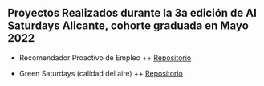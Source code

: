 ## Proyectos Realizados durante la 3a edición de AI Saturdays Alicante, cohorte graduada en Mayo 2022


+ Recomendador Proactivo de Empleo
++ [Repositorio](https://github.com/SaturdaysAI/Projects/tree/master/Alicante/Mayo2022/SAI-main)

+ Green Saturdays (calidad del aire)
++ [Repositorio](https://github.com/SaturdaysAI/Projects/tree/master/Alicante/Mayo2022/GreenSaturdaysAI-main)
